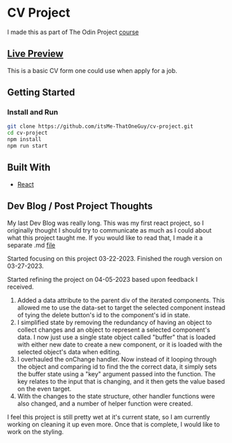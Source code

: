 # CV Project

I made this as part of The Odin Project [course](https://www.theodinproject.com/lessons/node-path-javascript-cv-application)

## [Live Preview](https://itsme-thatoneguy.github.io/cv-project/)

This is a basic CV form one could use when apply for a job.

## Getting Started

### Install and Run

```bash
git clone https://github.com/itsMe-ThatOneGuy/cv-project.git
cd cv-project
npm install
npm run start
```

## Built With

-   [React](https://reactjs.org/)

## Dev Blog / Post Project Thoughts

My last Dev Blog was really long. This was my first react project, so I originally thought I should try to communicate as much as I could about what this project taught me. If you would like to read that, I made it a separate .md [file](DevBlog.md)

Started focusing on this project 03-22-2023. Finished the rough version on 03-27-2023.

Started refining the project on 04-05-2023 based upon feedback I received.

1. Added a data attribute to the parent div of the iterated components. This allowed me to use the data-set to target the selected component instead of tying the delete button's id to the component's id in state.
2. I simplified state by removing the redundancy of having an object to collect changes and an object to represent a selected component's data. I now just use a single state object called "buffer" that is loaded with either new date to create a new component, or it is loaded with the selected object's data when editing.
3. I overhauled the onChange handler. Now instead of it looping through the object and comparing id to find the the correct data, it simply sets the buffer state using a "key" argument passed into the function. The key relates to the input that is changing, and it then gets the value based on the even target.
4. With the changes to the state structure, other handler functions were also changed, and a number of helper function were created.

I feel this project is still pretty wet at it's current state, so I am currently working on cleaning it up even more. Once that is complete, I would like to work on the styling.
